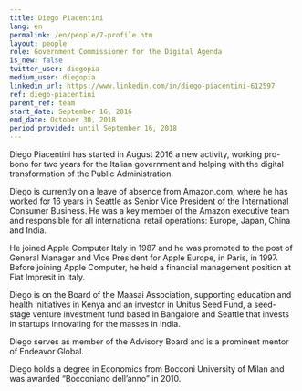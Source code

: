 ```yaml
---
title: Diego Piacentini
lang: en
permalink: /en/people/7-profile.htm
layout: people
role: Government Commissioner for the Digital Agenda
is_new: false
twitter_user: diegopia
medium_user: diegopia
linkedin_url: https://www.linkedin.com/in/diego-piacentini-612597
ref: diego-piacentini
parent_ref: team
start_date: September 16, 2016
end_date: October 30, 2018
period_provided: until September 16, 2018
---
```

Diego Piacentini has started in August 2016 a new activity, working pro-bono for two years for the Italian government and helping with the digital transformation of the Public Administration.

Diego is currently on a leave of absence from Amazon.com, where he has worked for 16 years in Seattle as Senior Vice President of the International Consumer Business.  He was a key member of the Amazon executive team and responsible for all international retail operations: Europe, Japan, China and India.

He joined Apple Computer Italy in 1987 and he was promoted to the post of General Manager and Vice President for Apple Europe, in Paris, in 1997. Before joining Apple Computer, he held a financial management position at Fiat Impresit in Italy.

Diego is on the Board of the Maasai Association, supporting education and health initiatives in Kenya and an investor in Unitus Seed Fund, a seed-stage venture investment fund based in Bangalore and Seattle that invests in startups innovating for the masses in India.

Diego serves as member of the Advisory Board and is a prominent mentor of Endeavor Global.

Diego holds a degree in Economics from Bocconi University of Milan and was awarded “Bocconiano dell’anno” in 2010.

